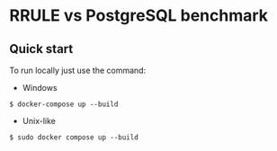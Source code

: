 # RRULE vs PostgreSQL benchmark

## Quick start

To run locally just use the command:

- Windows
```
$ docker-compose up --build
```

- Unix-like
```
$ sudo docker compose up --build
```
